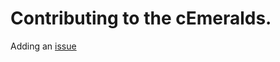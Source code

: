 # Contributing to the cEmeralds.
Adding an [issue](https://github.com/Oblivious-Oblivious/cEmeralds/issues)
